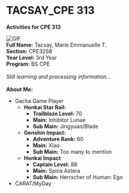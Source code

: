 # TACSAY_CPE 313
**Activities for CPE 313**

![GIF]((https://media.tenor.com/AP-_fSU-BFYAAAAC/aoi_clover-cat.gif))
<br> **Full Name:** Tacsay, Marie Emmanuelle T.
<br> **Section:** CPE32S8
<br> **Year Level:** 3rd Year
<br> **Program:** BS CPE
<br>
<br> *Still learning and processing information...*
<br>
<br> **About Me:**
* Gacha Game Player
  * **Honkai Star Rail:**
      - **Trailblaze Level:** 70
      - **Main:** Inhibitor Lunae
      - **Sub Main:** Jingyuan/Blade
  * **Genshin Impact:**
      - **Adventure Rank:** 60
      - **Main:** Xiao
      - **Sub Main:** Too many to mention
  * **Honkai Impact**
      - **Captain Level:** 88
      - **Main:** Spina Astera
      - **Sub Main:** Herrscher of Human: Ego
* CARAT/MyDay 
